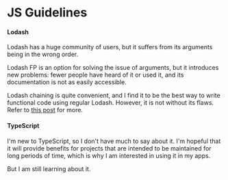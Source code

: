# JS Guidelines

#### Lodash

Lodash has a huge community of users, but it suffers from its arguments being in the wrong order.

Lodash FP is an option for solving the issue of arguments, but it introduces new
problems: fewer people have heard of it or used it, and its documentation is not
as easily accessible.

Lodash chaining is quite convenient, and I find it to be the best way to write
functional code using regular Lodash. However, it is not without its flaws. Refer
to [this post](https://medium.com/making-internets/why-using-chain-is-a-mistake-9bc1f80d51ba)
for more.

#### TypeScript

I'm new to TypeScript, so I don't have much to say about it. I'm hopeful that it will provide
benefits for projects that are intended to be maintained for long periods of time, which is why I am
interested in using it in my apps.

But I am still learning about it.
